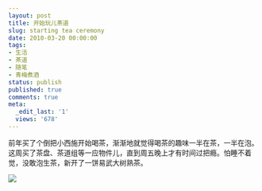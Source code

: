 ```yaml
---
layout: post
title: 开始玩儿茶道
slug: starting tea ceremony
date: 2010-03-20 00:00:00
tags:
- 生活
- 茶道
- 随笔
- 青梅煮酒
status: publish
published: true
comments: true
meta:
  _edit_last: '1'
  views: '678'
---
```

前年买了个倒把小西施开始喝茶，渐渐地就觉得喝茶的趣味一半在茶，一半在泡。这周买了茶盘、茶道组等一应物件儿，直到周五晚上才有时间过把瘾。怕睡不着觉，没敢泡生茶，新开了一饼易武大树熟茶。

<a href="http://picasaweb.google.com/lh/photo/2OI8UYBIqMUejiDCtL3JKg?feat=embedwebsite"><img src="http://lh6.ggpht.com/_ceUJ_lBTHzc/S6OqNZV5xgI/AAAAAAAABVg/nipIKJWV6xk/s400/%E8%8C%B6%E9%81%93%20002.JPG" /></a>
